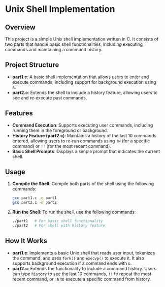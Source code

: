 # Unix Shell Implementation

## Overview
This project is a simple Unix shell implementation written in C. It consists of two parts that handle basic shell functionalities, including executing commands and maintaining a command history.

## Project Structure
- **part1.c**: A basic shell implementation that allows users to enter and execute commands, including support for background execution using `&`.
- **part2.c**: Extends the shell to include a history feature, allowing users to see and re-execute past commands.

## Features
- **Command Execution**: Supports executing user commands, including running them in the foreground or background.
- **History Feature (part2.c)**: Maintains a history of the last 10 commands entered, allowing users to re-run commands using `!N` (for a specific command) or `!!` (for the most recent command).
- **Basic Shell Prompts**: Displays a simple prompt that indicates the current shell.

## Usage
1. **Compile the Shell**: Compile both parts of the shell using the following commands:
   ```sh
   gcc part1.c -o part1
   gcc part2.c -o part2
   ```
2. **Run the Shell**: To run the shell, use the following commands:
   ```sh
   ./part1   # For basic shell functionality
   ./part2   # For shell with history feature
   ```

## How It Works
- **part1.c**: Implements a basic Unix shell that reads user input, tokenizes the command, and uses `fork()` and `execvp()` to execute it. It also supports background execution if a command ends with `&`.
- **part2.c**: Extends the functionality to include a command history. Users can type `history` to see the last 10 commands, `!!` to repeat the most recent command, or `!N` to execute a specific command from history.
